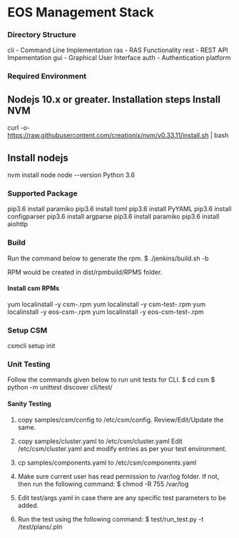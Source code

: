 # EOS Management Stack

### Directory Structure

cli     - Command Line Implementation
ras     - RAS Functionality
rest    - REST API Impementation
gui     - Graphical User Interface
auth    - Authentication platform

### Required Environment
Nodejs 10.x or greater. Installation steps
Install NVM
-------------------
curl -o- https://raw.githubusercontent.com/creationix/nvm/v0.33.11/install.sh | bash

Install nodejs
----------------------------
nvm install node
node --version
Python 3.6 

### Supported Package

pip3.6 install paramiko
pip3.6 install toml
pip3.6 install PyYAML
pip3.6 install configparser
pip3.6 install argparse
pip3.6 install paramiko
pip3.6 install aiohttp

### Build

Run the command below to generate the rpm.
$ ./jenkins/build.sh -b <build-no>

RPM would be created in dist/rpmbuild/RPMS folder.

#### Install csm RPMs
yum localinstall -y csm-<version>.rpm
yum localinstall -y csm-test-<version>.rpm
yum localinstall -y eos-csm-<version>.rpm
yum localinstall -y eos-csm-test-<version>.rpm

### Setup CSM
csmcli setup init

### Unit Testing
Follow the commands given below to run unit tests for CLI.
$ cd csm
$ python -m unittest discover cli/test/

#### Sanity Testing
1. copy samples/csm/config to /etc/csm/config. Review/Edit/Update the same.

2. copy samples/cluster.yaml to /etc/csm/cluster.yaml
   Edit /etc/csm/cluster.yaml and modify entries as per your test environment.

3. cp samples/components.yaml to /etc/csm/components.yaml

4. Make sure current user has read permission to /var/log folder.
    If not, then run the following command:
   $ chmod -R 755 /var/log

5. Edit test/args.yaml in case there are any specific test parameters to be added.

6. Run the test using the following command:
   $ test/run_test.py -t /test/plans/<test-file>.pln
